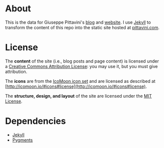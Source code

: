 # About

This is the data for Giuseppe Pittavini's [blog](http://pittavini.com/blog "http://pittavini.com/blog") and [website](http://pittavini.com "http://pittavini.com").
I use [Jekyll](http://github.com/mojombo/jekyll) to transform the content of this repo into the static site hosted at [pittavini.com](http://pittavini.com "http://pittavini.com").

# License

The **content** of the site (i.e., blog posts and page content) is licensed under a [Creative Commons Attribution License](http://creativecommons.org/licenses/by/3.0/us/): you may use it, but you must give attribution.

The **icons** are from the [IcoMoon icon set](http://icomoon.io/) and are licensed as described at [http://icomoon.io/#icons#license](http://icomoon.io/#icons#license).

The **structure, design, and layout** of the site are licensed under the [MIT License](http://opensource.org/licenses/MIT).

# Dependencies

* [Jekyll](http://wiki.github.com/mojombo/jekyll/install)
* [Pygments](http://wiki.github.com/mojombo/jekyll/install)
